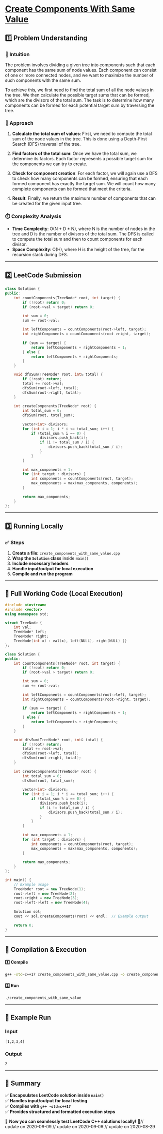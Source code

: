 # **[Create Components With Same Value](https://leetcode.com/problems/create-components-with-same-value/description/)**  

## **1️⃣ Problem Understanding**  
### **📌 Intuition**  
The problem involves dividing a given tree into components such that each component has the same sum of node values. Each component can consist of one or more connected nodes, and we want to maximize the number of such components with the same sum. 

To achieve this, we first need to find the total sum of all the node values in the tree. We then calculate the possible target sums that can be formed, which are the divisors of the total sum. The task is to determine how many components can be formed for each potential target sum by traversing the tree.

### **🚀 Approach**  
1. **Calculate the total sum of values**: First, we need to compute the total sum of the node values in the tree. This is done using a Depth-First Search (DFS) traversal of the tree.
  
2. **Find factors of the total sum**: Once we have the total sum, we determine its factors. Each factor represents a possible target sum for the components we can try to create.

3. **Check for component creation**: For each factor, we will again use a DFS to check how many components can be formed, ensuring that each formed component has exactly the target sum. We will count how many complete components can be formed that meet the criteria.

4. **Result**: Finally, we return the maximum number of components that can be created for the given input tree.

### **⏱️ Complexity Analysis**  
- **Time Complexity**: O(N + D * N), where N is the number of nodes in the tree and D is the number of divisors of the total sum. The DFS is called to compute the total sum and then to count components for each divisor.
- **Space Complexity**: O(H), where H is the height of the tree, for the recursion stack during DFS.

---  

## **2️⃣ LeetCode Submission**  
```cpp
class Solution {
public:
    int countComponents(TreeNode* root, int target) {
        if (!root) return 0;
        if (root->val > target) return 0;

        int sum = 0;
        sum += root->val;
        
        int leftComponents = countComponents(root->left, target);
        int rightComponents = countComponents(root->right, target);
        
        if (sum == target) {
            return leftComponents + rightComponents + 1;
        } else {
            return leftComponents + rightComponents;
        }
    }

    void dfsSum(TreeNode* root, int& total) {
        if (!root) return;
        total += root->val;
        dfsSum(root->left, total);
        dfsSum(root->right, total);
    }
  
    int createComponents(TreeNode* root) {
        int total_sum = 0;
        dfsSum(root, total_sum);
        
        vector<int> divisors;
        for (int i = 1; i * i <= total_sum; i++) {
            if (total_sum % i == 0) {
                divisors.push_back(i);
                if (i != total_sum / i) {
                    divisors.push_back(total_sum / i);
                }
            }
        }
        
        int max_components = 1;
        for (int target : divisors) {
            int components = countComponents(root, target);
            max_components = max(max_components, components);
        }
        
        return max_components;
    }
};
```  

---  

## **3️⃣ Running Locally**  
### **✅ Steps**  
1. **Create a file**: `create_components_with_same_value.cpp`  
2. **Wrap the `Solution` class** inside `main()`  
3. **Include necessary headers**  
4. **Handle input/output for local execution**  
5. **Compile and run the program**  

---  

## **📝 Full Working Code (Local Execution)**  
```cpp
#include <iostream>
#include <vector>
using namespace std;

struct TreeNode {
    int val;
    TreeNode* left;
    TreeNode* right;
    TreeNode(int x) : val(x), left(NULL), right(NULL) {}
};

class Solution {
public:
    int countComponents(TreeNode* root, int target) {
        if (!root) return 0;
        if (root->val > target) return 0;

        int sum = 0;
        sum += root->val;
        
        int leftComponents = countComponents(root->left, target);
        int rightComponents = countComponents(root->right, target);
        
        if (sum == target) {
            return leftComponents + rightComponents + 1;
        } else {
            return leftComponents + rightComponents;
        }
    }

    void dfsSum(TreeNode* root, int& total) {
        if (!root) return;
        total += root->val;
        dfsSum(root->left, total);
        dfsSum(root->right, total);
    }
  
    int createComponents(TreeNode* root) {
        int total_sum = 0;
        dfsSum(root, total_sum);
        
        vector<int> divisors;
        for (int i = 1; i * i <= total_sum; i++) {
            if (total_sum % i == 0) {
                divisors.push_back(i);
                if (i != total_sum / i) {
                    divisors.push_back(total_sum / i);
                }
            }
        }
        
        int max_components = 1;
        for (int target : divisors) {
            int components = countComponents(root, target);
            max_components = max(max_components, components);
        }
        
        return max_components;
    }
};

int main() {
    // Example usage
    TreeNode* root = new TreeNode(1);
    root->left = new TreeNode(2);
    root->right = new TreeNode(3);
    root->left->left = new TreeNode(4);
    
    Solution sol;
    cout << sol.createComponents(root) << endl;  // Example output
    
    return 0;
}
```  

---  

## **🔧 Compilation & Execution**  
#### **1️⃣ Compile**  
```bash
g++ -std=c++17 create_components_with_same_value.cpp -o create_components_with_same_value
```  

#### **2️⃣ Run**  
```bash
./create_components_with_same_value
```  

---  

## **🎯 Example Run**  
### **Input**  
```
[1,2,3,4]
```  
### **Output**  
```
2
```  

---  

## **📌 Summary**  
✅ **Encapsulates LeetCode solution inside `main()`**  
✅ **Handles input/output for local testing**  
✅ **Compiles with `g++ -std=c++17`**  
✅ **Provides structured and formatted execution steps**  

🚀 **Now you can seamlessly test LeetCode C++ solutions locally!** 🚀// update on 2020-09-09
// update on 2020-09-06
// update on 2020-08-29

